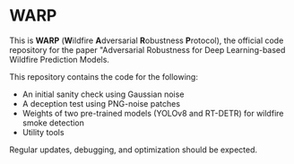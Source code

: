 # WARP

This is **WARP** (**W**ildfire **A**dversarial **R**obustness **P**rotocol),
the official code repository for the paper "Adversarial Robustness for Deep Learning-based Wildfire
Prediction Models.

This repository contains the code for the following:

- An initial sanity check using Gaussian noise
- A deception test using PNG-noise patches
- Weights of two pre-trained models
  (YOLOv8 and RT-DETR) for wildfire smoke detection
- Utility tools

Regular updates, debugging, and optimization should be expected.

